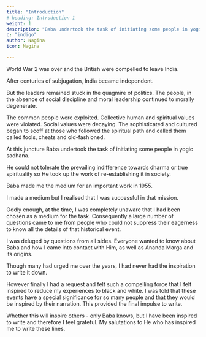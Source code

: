 ```yaml
---
title: "Introduction"
# heading: Introduction 1
weight: 1
description: "Baba undertook the task of initiating some people in yogic sadhana"
c: "indigo"
author: Nagina
icon: Nagina

---
```



World War 2 was over and the British were compelled to leave India.

After centuries of subjugation, India became independent.

But the leaders remained stuck in the quagmire of politics. The people, in the absence of social discipline and moral leadership continued to morally degenerate.

The common people were exploited. Collective human and spiritual values were violated. Social values were decaying. The sophisticated and cultured began to scoff at those who followed the spiritual path and called them called fools, cheats and old-fashioned.

At this juncture Baba undertook the task of initiating some people in yogic sadhana.

He could not tolerate the prevailing indifference towards dharma or true spirituality so He took up the work of re-establishing it in society.

Baba made me the medium for an important work in 1955. 

I made a medium but I realised that I was successful in that mission.

Oddly enough, at the time, I was completely unaware that I had been chosen as a medium for the task. Consequently a large number of questions came to me from people who could not suppress their eagerness to know all the details of that
historical event. 

I was deluged by questions from all sides. Everyone wanted to know about Baba and how I came into contact with Him, as well as Ananda Marga and its origins.

Though many had urged me over the years, I had never had the inspiration to write it down.

However finally I had a request and felt such a compelling force that I felt inspired to reduce my experiences to black and white. I was told that these events have a special significance for so many people and that they would be inspired by their
narration. This provided the final impulse to write.

Whether this will inspire others - only Baba knows, but I have been inspired to write and therefore I feel grateful. My
salutations to He who has inspired me to write these lines.

